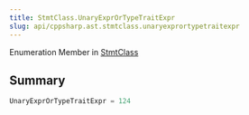 ```yaml
---
title: StmtClass.UnaryExprOrTypeTraitExpr
slug: api/cppsharp.ast.stmtclass.unaryexprortypetraitexpr
---
```

Enumeration Member in [StmtClass](/api/cppsharp/ast/stmtclass)

## Summary



```csharp
UnaryExprOrTypeTraitExpr = 124
```

